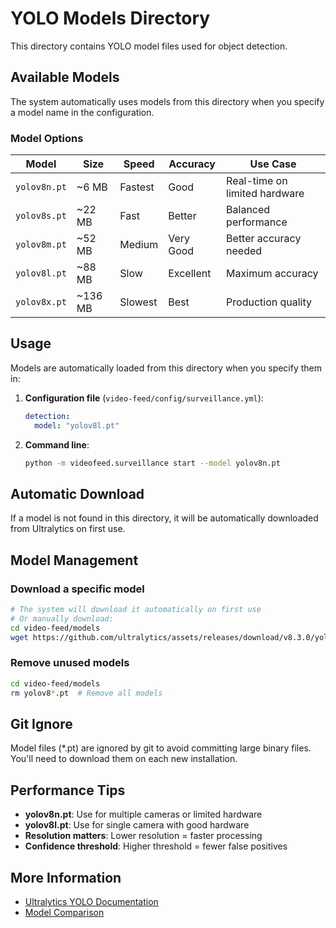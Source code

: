 # YOLO Models Directory

This directory contains YOLO model files used for object detection.

## Available Models

The system automatically uses models from this directory when you specify a model name in the configuration.

### Model Options

| Model | Size | Speed | Accuracy | Use Case |
|-------|------|-------|----------|----------|
| `yolov8n.pt` | ~6 MB | Fastest | Good | Real-time on limited hardware |
| `yolov8s.pt` | ~22 MB | Fast | Better | Balanced performance |
| `yolov8m.pt` | ~52 MB | Medium | Very Good | Better accuracy needed |
| `yolov8l.pt` | ~88 MB | Slow | Excellent | Maximum accuracy |
| `yolov8x.pt` | ~136 MB | Slowest | Best | Production quality |

## Usage

Models are automatically loaded from this directory when you specify them in:

1. **Configuration file** (`video-feed/config/surveillance.yml`):
   ```yaml
   detection:
     model: "yolov8l.pt"
   ```

2. **Command line**:
   ```bash
   python -m videofeed.surveillance start --model yolov8n.pt
   ```

## Automatic Download

If a model is not found in this directory, it will be automatically downloaded from Ultralytics on first use.

## Model Management

### Download a specific model
```bash
# The system will download it automatically on first use
# Or manually download:
cd video-feed/models
wget https://github.com/ultralytics/assets/releases/download/v8.3.0/yolov8n.pt
```

### Remove unused models
```bash
cd video-feed/models
rm yolov8*.pt  # Remove all models
```

## Git Ignore

Model files (*.pt) are ignored by git to avoid committing large binary files. You'll need to download them on each new installation.

## Performance Tips

- **yolov8n.pt**: Use for multiple cameras or limited hardware
- **yolov8l.pt**: Use for single camera with good hardware
- **Resolution matters**: Lower resolution = faster processing
- **Confidence threshold**: Higher threshold = fewer false positives

## More Information

- [Ultralytics YOLO Documentation](https://docs.ultralytics.com/)
- [Model Comparison](https://docs.ultralytics.com/models/yolov8/#performance-metrics)
